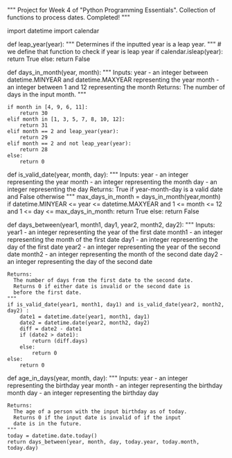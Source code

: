   
"""
Project for Week 4 of "Python Programming Essentials".
Collection of functions to process dates. Completed!
"""

import datetime
import calendar

def leap_year(year):
    """ 
    Determines if the inputted year is a leap year.
    """
    # we define that function to check if year is leap year
    if calendar.isleap(year):
        return True
    else:
        return False

def days_in_month(year, month):
    """
    Inputs:
      year  - an integer between datetime.MINYEAR and datetime.MAXYEAR
              representing the year
      month - an integer between 1 and 12 representing the month
    Returns:
      The number of days in the input month.
    """

    if month in [4, 9, 6, 11]:
        return 30
    elif month in [1, 3, 5, 7, 8, 10, 12]:
        return 31
    elif month == 2 and leap_year(year):
        return 29
    elif month == 2 and not leap_year(year):
        return 28
    else:
        return 0

def is_valid_date(year, month, day):
    """
    Inputs:
      year  - an integer representing the year
      month - an integer representing the month
      day   - an integer representing the day
    Returns:
      True if year-month-day is a valid date and
      False otherwise
    """
    max_days_in_month = days_in_month(year,month)
    if datetime.MINYEAR <= year <= datetime.MAXYEAR and 1 <= month <= 12 and 1 <= day <= max_days_in_month:
        return True
    else:
        return False

def days_between(year1, month1, day1, year2, month2, day2):
    """
    Inputs:
      year1  - an integer representing the year of the first date
      month1 - an integer representing the month of the first date
      day1   - an integer representing the day of the first date
      year2  - an integer representing the year of the second date
      month2 - an integer representing the month of the second date
      day2   - an integer representing the day of the second date
      
    Returns:
      The number of days from the first date to the second date.
      Returns 0 if either date is invalid or the second date is 
      before the first date.
    """
    if is_valid_date(year1, month1, day1) and is_valid_date(year2, month2, day2) :
        date1 = datetime.date(year1, month1, day1)
        date2 = datetime.date(year2, month2, day2)
        diff = date2 - date1
        if (date2 > date1):
            return (diff.days)
        else:
            return 0
    else:
        return 0
        

def age_in_days(year, month, day):
    """
    Inputs:
      year  - an integer representing the birthday year
      month - an integer representing the birthday month
      day   - an integer representing the birthday day
      
    Returns:
      The age of a person with the input birthday as of today.
      Returns 0 if the input date is invalid of if the input
      date is in the future.
    """
    today = datetime.date.today()
    return days_between(year, month, day, today.year, today.month, today.day)
